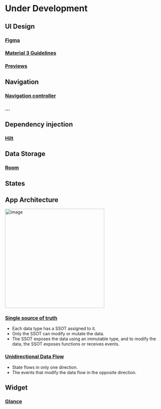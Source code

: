 # Under Development
## UI Design
### [Figma](https://www.figma.com/files/team/1227960222597739086/recents-and-sharing?fuid=1227960214312908777)
### [Material 3 Guidelines](https://developer.android.com/design/ui?hl=en)
### [Previews](https://developer.android.com/develop/ui/compose/tooling/previews)
## Navigation 
### [Navigation controller](https://developer.android.com/guide/navigation/navcontroller)
### ...
## Dependency injection 
### [Hilt](https://developer.android.com/training/dependency-injection/hilt-android?hl=en)
## Data Storage 
### [Room](https://developer.android.com/training/data-storage/room?hl=en)
## States
## App Architecture
<img width="326.75" alt="image" src="https://github.com/user-attachments/assets/79ca51cb-ae7a-42e8-ada4-c085367edba1" />

### [Single source of truth](https://developer.android.com/topic/architecture#single-source-of-truth) 
* Each data type has a SSOT assigned to it.
* Only the SSOT can modify or mutate the data.
* The SSOT exposes the data using an immutable type, and to modify the data, the SSOT exposes functions or receives events.
### [Unidirectional Data Flow](https://developer.android.com/topic/architecture#unidirectional-data-flow)
* State flows in only one direction.
* The events that modify the data flow in the opposite direction.
## Widget 
### [Glance](https://developer.android.com/codelabs/glance?hl=en#0)
